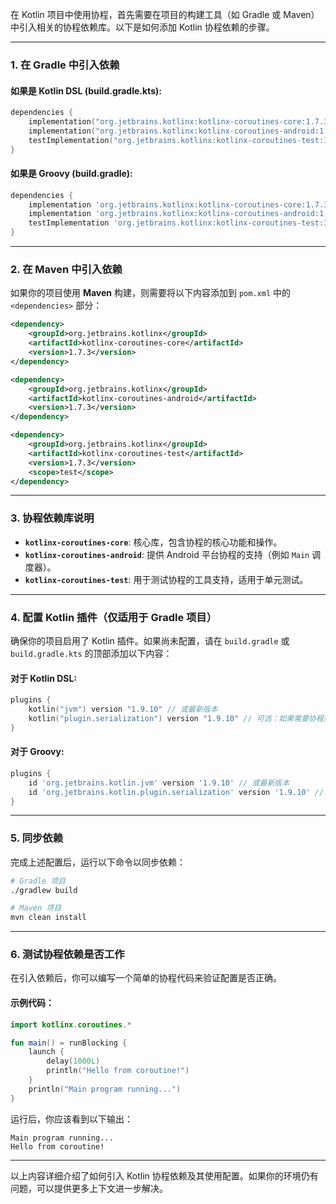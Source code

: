 在 Kotlin 项目中使用协程，首先需要在项目的构建工具（如 Gradle 或 Maven）中引入相关的协程依赖库。以下是如何添加 Kotlin 协程依赖的步骤。

---

### **1. 在 Gradle 中引入依赖**

#### 如果是 **Kotlin DSL (build.gradle.kts)**:

```kotlin
dependencies {
    implementation("org.jetbrains.kotlinx:kotlinx-coroutines-core:1.7.3") // 核心库
    implementation("org.jetbrains.kotlinx:kotlinx-coroutines-android:1.7.3") // Android 平台支持（如果是 Android 项目）
    testImplementation("org.jetbrains.kotlinx:kotlinx-coroutines-test:1.7.3") // 测试协程支持
}
```

#### 如果是 **Groovy (build.gradle)**:

```groovy
dependencies {
    implementation 'org.jetbrains.kotlinx:kotlinx-coroutines-core:1.7.3' // 核心库
    implementation 'org.jetbrains.kotlinx:kotlinx-coroutines-android:1.7.3' // Android 平台支持
    testImplementation 'org.jetbrains.kotlinx:kotlinx-coroutines-test:1.7.3' // 测试支持
}
```

---

### **2. 在 Maven 中引入依赖**

如果你的项目使用 **Maven** 构建，则需要将以下内容添加到 `pom.xml` 中的 `<dependencies>` 部分：

```xml
<dependency>
    <groupId>org.jetbrains.kotlinx</groupId>
    <artifactId>kotlinx-coroutines-core</artifactId>
    <version>1.7.3</version>
</dependency>

<dependency>
    <groupId>org.jetbrains.kotlinx</groupId>
    <artifactId>kotlinx-coroutines-android</artifactId>
    <version>1.7.3</version>
</dependency>

<dependency>
    <groupId>org.jetbrains.kotlinx</groupId>
    <artifactId>kotlinx-coroutines-test</artifactId>
    <version>1.7.3</version>
    <scope>test</scope>
</dependency>
```

---

### **3. 协程依赖库说明**

- **`kotlinx-coroutines-core`**: 核心库，包含协程的核心功能和操作。
- **`kotlinx-coroutines-android`**: 提供 Android 平台协程的支持（例如 `Main` 调度器）。
- **`kotlinx-coroutines-test`**: 用于测试协程的工具支持，适用于单元测试。

---

### **4. 配置 Kotlin 插件（仅适用于 Gradle 项目）**

确保你的项目启用了 Kotlin 插件。如果尚未配置，请在 `build.gradle` 或 `build.gradle.kts` 的顶部添加以下内容：

#### 对于 **Kotlin DSL**:

```kotlin
plugins {
    kotlin("jvm") version "1.9.10" // 或最新版本
    kotlin("plugin.serialization") version "1.9.10" // 可选：如果需要协程序列化支持
}
```

#### 对于 **Groovy**:

```groovy
plugins {
    id 'org.jetbrains.kotlin.jvm' version '1.9.10' // 或最新版本
    id 'org.jetbrains.kotlin.plugin.serialization' version '1.9.10' // 可选
}
```

---

### **5. 同步依赖**

完成上述配置后，运行以下命令以同步依赖：

```bash
# Gradle 项目
./gradlew build

# Maven 项目
mvn clean install
```

---

### **6. 测试协程依赖是否工作**

在引入依赖后，你可以编写一个简单的协程代码来验证配置是否正确。

#### 示例代码：

```kotlin
import kotlinx.coroutines.*

fun main() = runBlocking {
    launch {
        delay(1000L)
        println("Hello from coroutine!")
    }
    println("Main program running...")
}
```

运行后，你应该看到以下输出：

```
Main program running...
Hello from coroutine!
```

---

以上内容详细介绍了如何引入 Kotlin 协程依赖及其使用配置。如果你的环境仍有问题，可以提供更多上下文进一步解决。